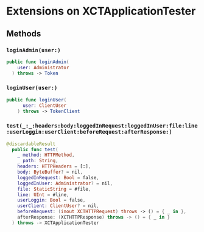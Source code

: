 # Extensions on XCTApplicationTester

## Methods

### `loginAdmin(user:)`

``` swift
public func loginAdmin(
    user: Administrator
  ) throws -> Token 
```

### `loginUser(user:)`

``` swift
public func loginUser(
      user: ClientUser
    ) throws -> TokenClient 
```

### `test(_:_:headers:body:loggedInRequest:loggedInUser:file:line:userLoggin:userClient:beforeRequest:afterResponse:)`

``` swift
@discardableResult
  public func test(
    _ method: HTTPMethod,
    _ path: String,
    headers: HTTPHeaders = [:],
    body: ByteBuffer? = nil,
    loggedInRequest: Bool = false,
    loggedInUser: Administrator? = nil,
    file: StaticString = #file,
    line: UInt = #line,
    userLoggin: Bool = false,
    userClient: ClientUser? = nil,
    beforeRequest: (inout XCTHTTPRequest) throws -> () = { _ in },
    afterResponse: (XCTHTTPResponse) throws -> () = { _ in }
  ) throws -> XCTApplicationTester 
```
